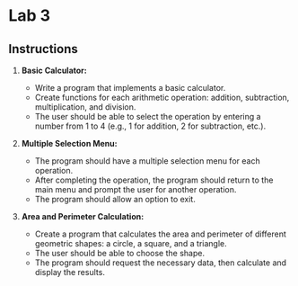 # Lab 3

## Instructions

1. **Basic Calculator:**
   - Write a program that implements a basic calculator.
   - Create functions for each arithmetic operation: addition, subtraction, multiplication, and division.
   - The user should be able to select the operation by entering a number from 1 to 4 (e.g., 1 for addition, 2 for subtraction, etc.).

2. **Multiple Selection Menu:**
   - The program should have a multiple selection menu for each operation.
   - After completing the operation, the program should return to the main menu and prompt the user for another operation.
   - The program should allow an option to exit.

3. **Area and Perimeter Calculation:**
   - Create a program that calculates the area and perimeter of different geometric shapes: a circle, a square, and a triangle.
   - The user should be able to choose the shape.
   - The program should request the necessary data, then calculate and display the results.
